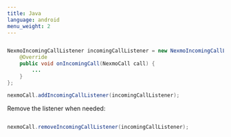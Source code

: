 ```yaml
---
title: Java
language: android
menu_weight: 2
---
```


```java

NexmoIncomingCallListener incomingCallListener = new NexmoIncomingCallListener() {
    @Override
    public void onIncomingCall(NexmoCall call) {
        ...
    }
};

nexmoCall.addIncomingCallListener(incomingCallListener);

```

Remove the listener when needed:

```java

nexmoCall.removeIncomingCallListener(incomingCallListener);

```